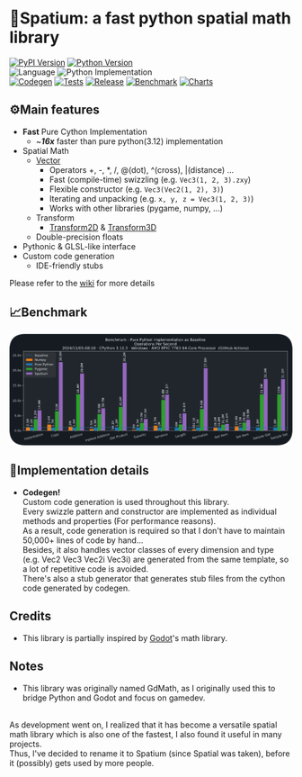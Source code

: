 # 🚀Spatium: a fast python spatial math library

[![PyPI Version](https://img.shields.io/pypi/v/spatium?label=PyPI)](https://pypi.org/project/spatium)
[![Python Version](https://img.shields.io/pypi/pyversions/spatium?label=Python)](https://pypi.org/project/spatium)
<br>
![Language](https://img.shields.io/badge/Language-Cython-FEDF5B)
![Python Implementation](https://img.shields.io/pypi/implementation/spatium?label=Implementation)
<br>
[![Codegen](https://github.com/shBLOCK/spatium/actions/workflows/codegen.yml/badge.svg)](https://github.com/shBLOCK/spatium/actions/workflows/codegen.yml)
[![Tests](https://github.com/shBLOCK/spatium/actions/workflows/tests.yml/badge.svg)](https://github.com/shBLOCK/spatium/actions/workflows/tests.yml)
[![Release](https://github.com/shBLOCK/spatium/actions/workflows/release.yml/badge.svg)](https://github.com/shBLOCK/spatium/actions/workflows/release.yml)
[![Benchmark](https://github.com/shBLOCK/spatium/actions/workflows/benchmark.yml/badge.svg)](https://github.com/shBLOCK/spatium/actions/workflows/benchmark.yml)
[![Charts](https://github.com/shBLOCK/spatium/actions/workflows/charts.yml/badge.svg)](https://github.com/shBLOCK/spatium/actions/workflows/charts.yml)

## ⚙️Main features
- **Fast** Pure Cython Implementation
  - ~***16x*** faster than pure python(3.12) implementation
- Spatial Math
  - [Vector](https://github.com/shBLOCK/spatium/wiki#vectors)
    - Operators +, -, *, /, @(dot), ^(cross), |(distance) ...
    - Fast (compile-time) swizzling (e.g. `Vec3(1, 2, 3).zxy`)
    - Flexible constructor (e.g. `Vec3(Vec2(1, 2), 3)`)
    - Iterating and unpacking (e.g. `x, y, z = Vec3(1, 2, 3)`)
    - Works with other libraries (pygame, numpy, ...)
  - Transform
    - [Transform2D](https://github.com/shBLOCK/spatium/wiki#transform2d) & [Transform3D](https://github.com/shBLOCK/spatium/wiki#transform3d)
  - Double-precision floats
- Pythonic & GLSL-like interface
- Custom code generation
  - IDE-friendly stubs

Please refer to the [wiki](https://github.com/shBLOCK/spatium/wiki) for more details

## 📈Benchmark
[![Benchmark Results](https://github.com/shBLOCK/spatium/raw/master/benchmark/charts/latest.svg)](https://github.com/shBLOCK/spatium/tree/master/benchmark/charts)

## 🔧Implementation details
- **Codegen!**  
  Custom code generation is used throughout this library.<br>
  Every swizzle pattern and constructor are implemented as individual methods and properties (For performance reasons).<br>
  As a result, code generation is required so that I don't have to maintain 50,000+ lines of code by hand...<br>
  Besides, it also handles vector classes of every dimension and type (e.g. Vec2 Vec3 Vec2i Vec3i) are generated from the same template, so a lot of repetitive code is avoided.<br>
  There's also a stub generator that generates stub files from the cython code generated by codegen.

## Credits
- This library is partially inspired by [Godot](https://godotengine.org/)'s math library.

## Notes
- This library was originally named GdMath, as I originally used this to bridge Python and Godot and focus on gamedev.
<br>
As development went on,
I realized that it has become a versatile spatial math library which is also one of the fastest,
I also found it useful in many projects.
<br>
Thus, I've decided to rename it to Spatium (since Spatial was taken), before it (possibly) gets used by more people.

